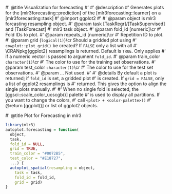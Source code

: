 #' @title Visualization for forecasting
#'
#' @description 
#' Generates plots for the [mlr3forecasting::prediction] of the [mlr3forecasting::learner] on a [mlr3forecasting::task]
#' @import ggplot2
#'
#' @param object is mlr3 forcasting resampling object.
#' @param task [TaskRegr]/[TaskSupervised] and [TaskForecast]
#'   mlr3 task object.
#' @param fold_id [numeric]\cr
#'   Fold IDs to plot.
#' @param repeats_id [numeric]\cr
#'   Repetition ID to plot.
#' @param grid (`logical(1)`)\cr Should a gridded plot using
#'   `cowplot::plot_grid()` be created? If `FALSE` only a list with all
#'   \CRANpkg{ggplot2} resamplings is returned. Default is `TRUE`. Only applies
#'   if a numeric vector is passed to argument `fold_id`.
#' @param train_color `character(1)`\cr
#'   The color to use for the training set observations.
#' @param test_color `character(1)`\cr
#'   The color to use for the test set observations.
#' @param ... Not used.
#'
#' @details By default a plot is returned; if `fold_id` is set, a gridded plot
#'   is created. If `grid = FALSE`, only a list of ggplot2 resamplings is
#'   returned. This gives the option to align the single plots manually.
#'
#'   When no single fold is selected, the [ggsci::scale_color_ucscgb()] palette
#'   is used to display all partitions. If you want to change the colors,
#'   call `<plot> + <color-palette>()`
#' @return [ggplot()] or list of ggplot2 objects.

#' @title Plot for Forecasting in mlr3


```r
library(mlr3)
autoplot.forecasting = function(
  object,
  task,
  fold_id = NULL,
  grid = TRUE,
  train_color = "#0072B5",
  test_color = "#E18727",
  ...) {
  autoplot_spatial(resampling = object,
    task = task,
    fold_id = fold_id,
    grid = grid)
}
```

